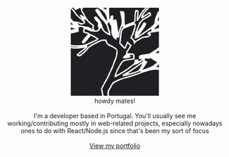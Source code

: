 
<p align="center">
  <img src="./avatar.jpg" height="200px" />
  <br />
  <span>howdy mates!</span>
  <br />
  <br />
  I'm a developer based in Portugal. You'll usually see me working/contributing mostly in web-related projects, especially nowadays ones to do with React/Node.js since that's been my sort of focus<br /><br />
  <a href="https://www.nocategory.dev">View my portfolio</a>
</p>
